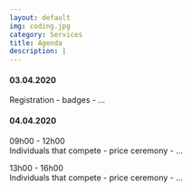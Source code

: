 ```yaml
---
layout: default
img: coding.jpg
category: Services
title: Agenda
description: |
---
```


<h4>03.04.2020</h4>
Registration - badges - ...


<h4>04.04.2020</h4>
09h00 - 12h00<br>
Individuals that compete - price ceremony - ...

13h00 - 16h00<br>
Individuals that compete - price ceremony - ...


